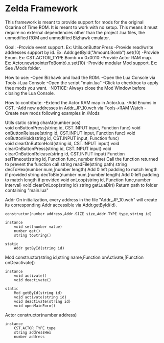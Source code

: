 Zelda Framework
==============

This framework is meant to provide support for mods for the original Ocarina of Time ROM.
It is meant to work with no setup.
This means it must require no external dependencies other than the project .lua files, the unmodified ROM and unmodified Bizhawk emulator.

Goal:
	-Provide event support. Ex: Utils.onButtonPress
	-Provide read/write addresses support by id. Ex: Addr.getById("Amount.Bomb").set(10) 
	-Provide Enum. Ex: CST.ACTOR_TYPE.Bomb == 0x0010
	-Provide Actor RAM map. Ex: Actor.new(pointerToBomb).x.set(10)
	-Provide modular Mod support. Ex: See /Mods folder.

How to use:
	-Open Bizhawk and load the ROM.
	-Open the Lua Console via Tools->Lua Console
	-Open the script "main.lua"
	-Click to checkbox to apply thee mods you want.
	-NOTICE: Always close the Mod Window before closing the Lua Console.
	
How to contribute:
	-Extend the Actor RAM map in Actor.lua.
	-Add Enums in CST.
	-Add new addresses in Addr_JP_10.wch via Tools->RAM Watch
	-Create new mods following examples in /Mods

	
Utils
	static
		string charAt(number pos)		
		void onButtonPress(string id, CST.INPUT input, Function func)
		void onButtonRelease(string id, CST.INPUT input, Function func)
		void onButtonHold(string id, CST.INPUT input, Function func)		
		void clearOnButtonHold(string id, CST.INPUT input)
		void clearOnButtonPress(string id, CST.INPUT input)
		void clearOnButtonRelease(string id, CST.INPUT input)
		Function setTimeout(string id, Function func, number time)
			Call the function returned to prevent the function call
		string readFile(string path)
		string decToHex(number num,[number length)
			Add 0 left padding to match length if provided
		string decToBin(number num,[number length)
			Add 0 left padding to match length if provided
		void onLoop(string id, Function func,number interval)
		void clearOnLoop(string id)
		string getLuaDir()
			Return path to folder containing "main.lua"
		
	
Addr
	On initialization, every address in the file "Addr_JP_10.wch" will create its corresponding Addr accessible via Addr.getById(id).

	constructor(number address,Addr.SIZE size,Addr.TYPE type,string id)
	
	instance
		void set(number value)
		number get()
		string toString()
	
	static 
		Addr getById(string id)
		
		
Mod
	constructor(string id,string name,Function onActivate,[Function onDeactivate])
	
	instance
		void activate()
		void deactivate()
	
	static 
		Mod getById(string id)
		void activate(string id)
		void deactivate(string id)
		void openMainForm()
		
		
Actor
	constructor(number address)
		
	instance
		CST.ACTOR_TYPE type
		string addressHex
		number address
		
		
		